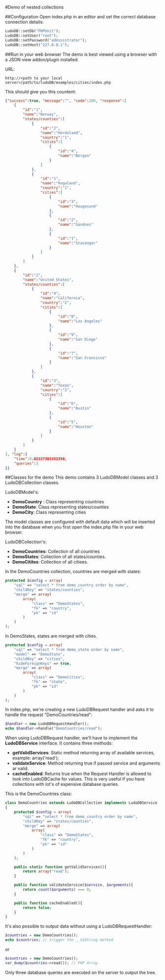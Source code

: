 #Demo of nested collections

##Configuration
Open index.php in an editor and set the correct database connection details:

```PHP
LudoDB::setDb("PHPUnit");
LudoDB::setUser("root");
LudoDB::setPassword("administrator");
LudoDB::setHost("127.0.0.1");
```

##Run in your web browser
The demo is best viewed using a browser with a JSON view addon/plugin
installed.

URL:
```
http://<path to your local server>/path/to/ludoDB/examples/cities/index.php
```

This should give you this countent:

```JSON
{"success":true, "message":"", "code":200, "response":[
    {
        "id":"1",
        "name":"Norway",
        "states/counties":[
            {
                "id":"2",
                "name":"Hordaland",
                "country":"1",
                "cities":[
                    {
                        "id":"4",
                        "name":"Bergen"
                    }
                ]
            },
            {
                "id":"1",
                "name":"Rogaland",
                "country":"1",
                "cities":[
                    {
                        "id":"3",
                        "name":"Haugesund"
                    },
                    {
                        "id":"2",
                        "name":"Sandnes"
                    },
                    {
                        "id":"1",
                        "name":"Stavanger"
                    }
                ]
            }
        ]
    },
    {
        "id":"2",
        "name":"United States",
        "states/counties":[
            {
                "id":"4",
                "name":"California",
                "country":"2",
                "cities":[
                    {
                        "id":"8",
                        "name":"Los Angeles"
                    },
                    {
                        "id":"9",
                        "name":"San Diego"
                    },
                    {
                        "id":"7",
                        "name":"San Fransisco"
                    }
                ]
            },
            {
                "id":"3",
                "name":"Texas",
                "country":"2",
                "cities":[
                    {
                        "id":"6",
                        "name":"Austin"
                    },
                    {
                        "id":"5",
                        "name":"Houston"
                    }
                ]
            }
        ]
    }
], "log":{
    "time":0.02137303352356,
    "queries":3
}}
```

##Classes for the demo
This demo contains 3 LudoDBModel classes and 3 LudoDBCollection classes.

LudoDBModel's:
* __DemoCountry__ : Class representing countries
* __DemoState__: Class representing states/counties
* __DemoCity__: Class representing cities

The model classes are configured with default data which will
be inserted into the database when you first open the index.php
file in your web browser.

LudoDBCollection's:
* __DemoCountries__: Collection of all countries
* __DemoStates__: Collection of all states/counties.
* __DemoCitites__: Collection of all citiees.

In the DemoCountries collection, countries are merged with states:

```PHP
protected $config = array(
    "sql" => "select * from demo_country order by name",
    "childKey" => "states/counties",
    "merge" => array(
        array(
            "class" => "DemoStates",
            "fk" => "country",
            "pk" => "id"
        )
    )
);
```

In DemoStates, states are merged with cities.

```PHP
protected $config = array(
    "sql" => "select * from demo_state order by name",
    "model" => "DemoState",
    "childKey" => "cities",
    "hideForeignKeys" => true,
    "merge" => array(
        array(
            "class" => "DemoCities",
            "fk" => "state",
            "pk" => "id"
        )
    )
);
```

In index.php, we're creating a new LudoDBRequest handler and asks it
to handle the request "DemoCountries/read":

```PHP
$handler = new LudoDBRequestHandler();
echo $handler->handle("DemoCountries/read");
```

When using  LudoDBRequest handler, we'll have to implement the __LudoDBService__ interface. It contains
three methods:

* __getValidServices__: Static method returning array of available services, example: array('read');
* __validateService__: Method returning true if passed service and arguments ar valid.
* __cacheEnabled__: Returns true when the Request Handler is allowed to look into LudoDBCache for
values. This is very useful if you have collections with lot's of expensive database queries.

This is the DemoCountries class:
```PHP
class DemoCountries extends LudoDBCollection implements LudoDBService
{
    protected $config = array(
        "sql" => "select * from demo_country order by name",
        "childKey" => "states/counties",
        "merge" => array(
            array(
                "class" => "DemoStates",
                "fk" => "country",
                "pk" => "id"
            )
        )
    );

    public static function getValidServices(){
        return array("read");
    }

    public function validateService($service, $arguments){
        return count($arguments) === 0;
    }

    public function cacheEnabled(){
        return false;
    }
}
```

It's also possible to output data without using a LudoDBRequestHandler:

```PHP
$countries = new DemoCountries();
echo $countries; // trigger the __toString method
```

or

```PHP
$countries = new DemoCountries();
var_dump($countries->read()); // PHP Array
```

Only three database queries are executed on the server to output
the tree.

